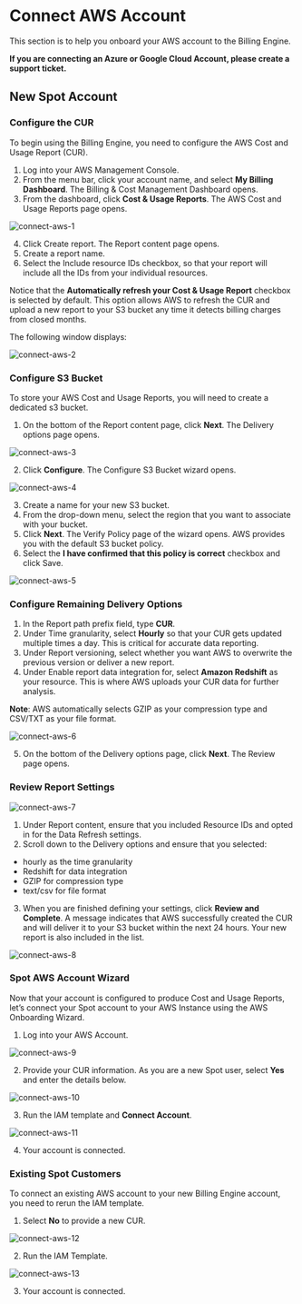 # Connect AWS Account 

This section is to help you onboard your AWS account to the Billing Engine. 

**If you are connecting an Azure or Google Cloud Account, please create a support ticket.**

## New Spot Account 

### Configure the CUR 

To begin using the Billing Engine, you need to configure the AWS Cost and Usage Report (CUR).  

1. Log into your AWS Management Console. 
2. From the menu bar, click your account name, and select **My Billing Dashboard**. 
The Billing & Cost Management Dashboard opens. 
3. From the dashboard, click **Cost & Usage Reports**. The AWS Cost and Usage Reports page opens. 

![connect-aws-1](https://github.com/spotinst/help/assets/106514736/fba29253-0476-47f6-97f5-8f280506e4d4)

4. Click Create report. The Report content page opens. 
5. Create a report name. 
6. Select the Include resource IDs checkbox, so that your report will include all the IDs from your individual resources. 

Notice that the **Automatically refresh your Cost & Usage Report** checkbox is selected by default. This option allows AWS to refresh the CUR and upload a new report to your S3 bucket any time it detects billing charges from closed months. 

The following window displays:  

![connect-aws-2](https://github.com/spotinst/help/assets/106514736/d2331a9b-7ff0-49c0-9ad6-aa33ca6c5ab3)

### Configure S3 Bucket 

To store your AWS Cost and Usage Reports, you will need to create a dedicated s3 bucket. 

1. On the bottom of the Report content page, click **Next**. The Delivery options page opens. 

![connect-aws-3](https://github.com/spotinst/help/assets/106514736/cbdb9722-248c-46bb-b8dd-070ea5a2e480)

2. Click **Configure**. The Configure S3 Bucket wizard opens. 

![connect-aws-4](https://github.com/spotinst/help/assets/106514736/c823fb95-00f8-49d6-9d70-7c9d5b0cd098)

3. Create a name for your new S3 bucket. 
4. From the drop-down menu, select the region that you want to associate with your bucket. 
5. Click **Next**. The Verify Policy page of the wizard opens. AWS provides you with the default S3 bucket policy. 
6. Select the **I have confirmed that this policy is correct** checkbox and click Save. 

![connect-aws-5](https://github.com/spotinst/help/assets/106514736/dd5da467-fd1b-4fd0-999b-558205724e79)

### Configure Remaining Delivery Options 

1. In the Report path prefix field, type **CUR**. 
2. Under Time granularity, select **Hourly** so that your CUR gets updated multiple times a day. This is critical for accurate data reporting. 
3. Under Report versioning, select whether you want AWS to overwrite the previous version or deliver a new report. 
4. Under Enable report data integration for, select **Amazon Redshift** as your resource. This is where AWS uploads your CUR data for further analysis. 

**Note**: AWS automatically selects GZIP as your compression type and CSV/TXT as your file format. 

![connect-aws-6](https://github.com/spotinst/help/assets/106514736/7da88d0a-9a82-43c4-9b37-38cafdddd316)

5. On the bottom of the Delivery options page, click **Next**. The Review page opens. 

### Review Report Settings 

![connect-aws-7](https://github.com/spotinst/help/assets/106514736/d1e9c460-e5a1-4e23-bca2-75e07e8f4c24)

1. Under Report content, ensure that you included Resource IDs and opted in for the Data Refresh settings. 
2. Scroll down to the Delivery options and ensure that you selected: 

* hourly as the time granularity 
* Redshift for data integration 
* GZIP for compression type 
* text/csv for file format 

3. When you are finished defining your settings, click **Review and Complete**. A message indicates that AWS successfully created the CUR and will deliver it to your S3 bucket within the next 24 hours. Your new report is also included in the list. 

![connect-aws-8](https://github.com/spotinst/help/assets/106514736/50a785f9-d458-4e60-8b4b-40ea5a649aba)

### Spot AWS Account Wizard 

Now that your account is configured to produce Cost and Usage Reports, let’s connect your Spot account to your AWS Instance using the AWS Onboarding Wizard. 

1. Log into your AWS Account. 

![connect-aws-9](https://github.com/spotinst/help/assets/106514736/4eb78e64-5bb4-4fae-b260-e1ad416ce2ec)

2. Provide your CUR information. As you are a new Spot user, select **Yes** and enter the details below. 

![connect-aws-10](https://github.com/spotinst/help/assets/106514736/adb5d51f-3735-4396-9e44-9adfe0a2bdde)

3. Run the IAM template and **Connect Account**. 

![connect-aws-11](https://github.com/spotinst/help/assets/106514736/56f31c8b-6891-49fb-8657-5de67f8cb663)

4. Your account is connected.

### Existing Spot Customers 

To connect an existing AWS account to your new Billing Engine account, you need to rerun the IAM template.  

1. Select **No** to provide a new CUR. 

![connect-aws-12](https://github.com/spotinst/help/assets/106514736/1b369430-a3ea-42e4-80a0-5dfbbc23e3bb)

2. Run the IAM Template. 

![connect-aws-13](https://github.com/spotinst/help/assets/106514736/497bf140-abcc-4f5d-ac09-6ad18c76ba5f)

3. Your account is connected.


